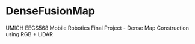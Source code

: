 # DenseFusionMap
UMICH EECS568 Mobile Robotics Final Project - Dense Map Construction using RGB + LiDAR
